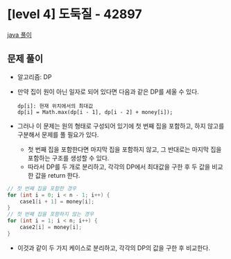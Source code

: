 # [level 4] 도둑질 - 42897

[java 풀이](../../../프로그래머스/4/42897. 도둑질/도둑질.java)

## 문제 풀이

- 알고리즘: DP

- 만약 집이 원이 아닌 일자로 되어 있다면 다음과 같은 DP를 세울 수 있다.
  ```
  dp[i]: 현재 위치에서의 최대값
  dp[i] = Math.max(dp[i - 1], dp[i - 2] + money[i]);
  ```
- 그러나 이 문제는 원의 형태로 구성되어 있기에 첫 번째 집을 포함하고, 하지 않고를 구분해서 문제를 풀 필요가 있다.
  - 첫 번째 집을 포함한다면 마지막 집을 포함하지 않고, 그 반대로는 마지막 집을 포함하는 구조를 생성할 수 있다.
  - 따라서 DP를 두 개로 분리하고, 각각의 DP에서 최대값을 구한 후 두 값을 비교한 값을 return 한다.

```java
// 첫 번째 집을 포함한 경우
for (int i = 0; i < n - 1; i++) {
    case1[i + 1] = money[i];
}
// 첫 번째 집을 포함하지 않는 경우
for (int i = 1; i < n; i++) {
    case2[i] = money[i];
}
```

- 이것과 같이 두 가지 케이스로 분리하고, 각각의 DP의 값을 구한 후 비교한다.
